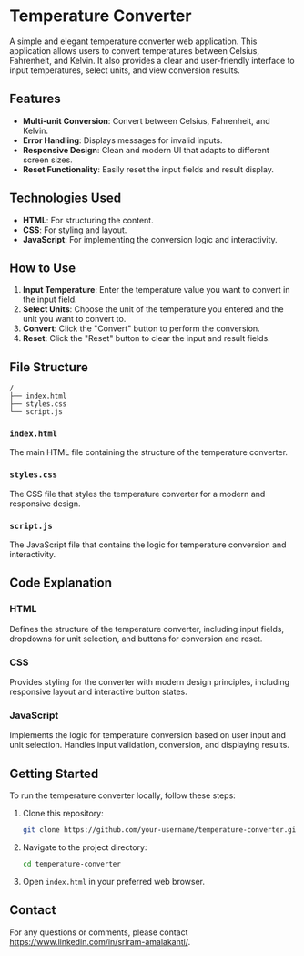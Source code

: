 # Temperature Converter

A simple and elegant temperature converter web application. This application allows users to convert temperatures between Celsius, Fahrenheit, and Kelvin. It also provides a clear and user-friendly interface to input temperatures, select units, and view conversion results.

## Features

- **Multi-unit Conversion**: Convert between Celsius, Fahrenheit, and Kelvin.
- **Error Handling**: Displays messages for invalid inputs.
- **Responsive Design**: Clean and modern UI that adapts to different screen sizes.
- **Reset Functionality**: Easily reset the input fields and result display.

## Technologies Used

- **HTML**: For structuring the content.
- **CSS**: For styling and layout.
- **JavaScript**: For implementing the conversion logic and interactivity.

## How to Use

1. **Input Temperature**: Enter the temperature value you want to convert in the input field.
2. **Select Units**: Choose the unit of the temperature you entered and the unit you want to convert to.
3. **Convert**: Click the "Convert" button to perform the conversion.
4. **Reset**: Click the "Reset" button to clear the input and result fields.

## File Structure

```
/
├── index.html
├── styles.css
└── script.js
```

### `index.html`

The main HTML file containing the structure of the temperature converter.

### `styles.css`

The CSS file that styles the temperature converter for a modern and responsive design.

### `script.js`

The JavaScript file that contains the logic for temperature conversion and interactivity.


## Code Explanation

### HTML

Defines the structure of the temperature converter, including input fields, dropdowns for unit selection, and buttons for conversion and reset.

### CSS

Provides styling for the converter with modern design principles, including responsive layout and interactive button states.

### JavaScript

Implements the logic for temperature conversion based on user input and unit selection. Handles input validation, conversion, and displaying results.

## Getting Started

To run the temperature converter locally, follow these steps:

1. Clone this repository:
   ```bash
   git clone https://github.com/your-username/temperature-converter.git
   ```

2. Navigate to the project directory:
   ```bash
   cd temperature-converter
   ```

3. Open `index.html` in your preferred web browser.

## Contact

For any questions or comments, please contact https://www.linkedin.com/in/sriram-amalakanti/.
